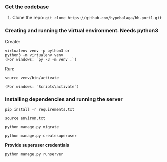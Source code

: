 ### Get the codebase

1. Clone the repo: `git clone https://github.com/hypebalaga/hb-port1.git`

### Creating and running the virtual environment. Needs python3

Create:

    virtualenv venv -p python3 or
    python3 -m virtualenv venv
    (For windows: `py -3 -m venv .`)

Run:

    source venv/bin/activate

    (For windows: `Scripts\activate`)

### Installing dependencies and running the server

`pip install -r requirements.txt`

`source environ.txt`

`python manage.py migrate`

`python manage.py createsuperuser`

**Provide superuser credentials**

`python manage.py runserver`
